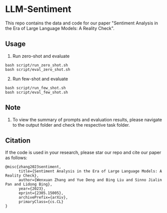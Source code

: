 # LLM-Sentiment

This repo contains the data and code for our paper "Sentiment Analysis in the Era of Large Language Models: A Reality Check".

## Usage
1. Run zero-shot and evaluate
```
bash script/run_zero_shot.sh
bash script/eval_zero_shot.sh
```
2. Run few-shot and evaluate
```
bash script/run_few_shot.sh
bash script/eval_few_shot.sh
```

## Note
1. To view the summary of prompts and evaluation results, please navigate to the output folder and check the respective task folder.


## Citation
If the code is used in your research, please star our repo and cite our paper as follows:
```
@misc{zhang2023sentiment,
      title={Sentiment Analysis in the Era of Large Language Models: A Reality Check},
      author={Wenxuan Zhang and Yue Deng and Bing Liu and Sinno Jialin Pan and Lidong Bing},
      year={2023},
      eprint={2305.15005},
      archivePrefix={arXiv},
      primaryClass={cs.CL}
}
```